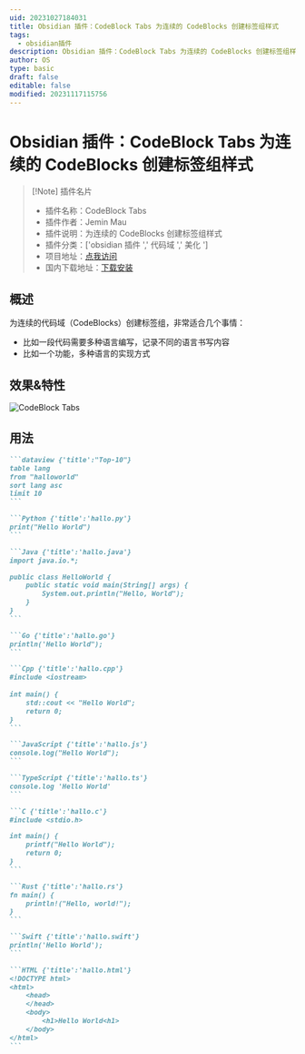 ```yaml
---
uid: 20231027184031
title: Obsidian 插件：CodeBlock Tabs 为连续的 CodeBlocks 创建标签组样式
tags:
  - obsidian插件
description: Obsidian 插件：CodeBlock Tabs 为连续的 CodeBlocks 创建标签组样式
author: OS
type: basic
draft: false
editable: false
modified: 20231117115756
---
```


# Obsidian 插件：CodeBlock Tabs 为连续的 CodeBlocks 创建标签组样式

> [!Note] 插件名片
> - 插件名称：CodeBlock Tabs
> - 插件作者：Jemin Mau
> - 插件说明：为连续的 CodeBlocks 创建标签组样式
> - 插件分类：['obsidian 插件 ',' 代码域 ',' 美化 ']
> - 项目地址：[点我访问](https://github.com/JeminMau/Obsidian-CodeBlock-Tabs)
> - 国内下载地址：[下载安装](https://pkmer.cn/products/plugin/pluginMarket/?codeblock-tabs)

## 概述

为连续的代码域（CodeBlocks）创建标签组，非常适合几个事情：

- 比如一段代码需要多种语言编写，记录不同的语言书写内容
- 比如一个功能，多种语言的实现方式

## 效果&特性

![CodeBlock Tabs](https://cdn.pkmer.cn/covers/codeblock-tabs.gif!pkmer)

## 用法

~~~markdown
```dataview {'title':"Top-10"}
table lang
from "halloworld"
sort lang asc
limit 10
```

```Python {'title':'hallo.py'}
print("Hello World")
```

```Java {'title':'hallo.java'}
import java.io.*;

public class HelloWorld {
    public static void main(String[] args) {
        System.out.println("Hello, World");
    }
}
```

```Go {'title':'hallo.go'}
println('Hello World");
```

```Cpp {'title':'hallo.cpp'}
#include <iostream>
 
int main() {
    std::cout << "Hello World";
    return 0;
}
```

```JavaScript {'title':'hallo.js'}
console.log("Hello World");
```

```TypeScript {'title':'hallo.ts'}
console.log 'Hello World'
```

```C {'title':'hallo.c'}
#include <stdio.h>

int main() {
    printf("Hello World");
    return 0;
}
```

```Rust {'title':'hallo.rs'}
fn main() {
    println!("Hello, world!");
}
```

```Swift {'title':'hallo.swift'}
println('Hello World');
```

```HTML {'title':'hallo.html'}
<!DOCTYPE html>
<html>
    <head>
    </head>
    <body>
        <h1>Hello World<h1>
    </body>
</html>
```
~~~

